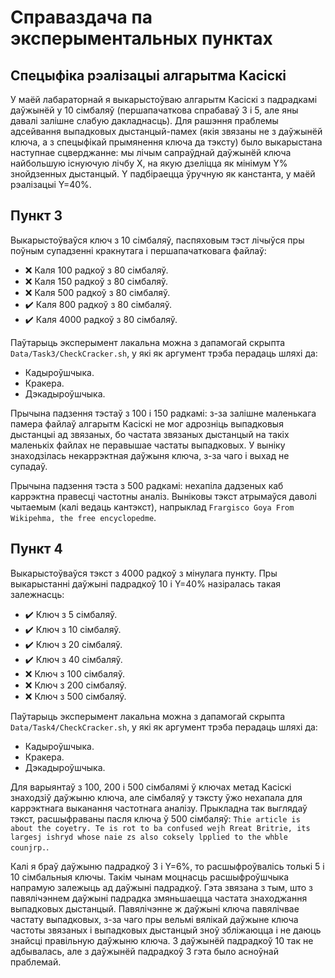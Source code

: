 # Справаздача па эксперыментальных пунктах

## Спецыфіка рэалізацыі алгарытма Касіскі

У маёй лабараторнай я выкарыстоўваю алгарытм Касіскі з падрадкамі даўжынёй у
10 сімбаляў (першапачаткова спрабаваў 3 і 5, але яны давалі залішне слабую
дакладнасць). Для рашэння праблемы адсейвання выпадковых дыстанцый-памех
(якія звязаны не з даўжынёй ключа, а з спецыфікай прымянення ключа да тэксту)
было выкарыстана наступнае сцверджанне: мы лічым сапраўднай даўжынёй ключа
найбольшую існуючую лічбу X, на якую дзеліцца як мінімум Y% знойдзенных
дыстанцый. Y падбіраецца ўручную як канстанта, у маёй рэалізацыі Y=40%.

## Пункт 3

Выкарыстоўваўся ключ з 10 сімбаляў, паспяховым тэст лічыўся пры
поўным супадзенні кракнутага і першапачатковага файлаў:

- :x: Каля 100 радкоў з 80 сімбаляў.
- :x: Каля 150 радкоў з 80 сімбаляў.
- :x: Каля 500 радкоў з 80 сімбаляў.
- :heavy_check_mark: Каля 800 радкоў з 80 сімбаляў.
- :heavy_check_mark: Каля 4000 радкоў з 80 сімбаляў.

Паўтарыць эксперымент лакальна можна з дапамогай скрыпта
`Data/Task3/CheckCracker.sh`, у які як аргумент трэба перадаць шляхі да:

- Кадыроўшчыка.
- Кракера.
- Дэкадыроўшчыка.

Прычына падзення тэстаў з 100 і 150 радкамі: з-за залішне маленькага памера
файлаў алгарытм Касіскі не мог адрозніць выпадковыя дыстанцыі ад звязаных,
бо частата звязаных дыстанцый на такіх маленькіх файлах не перавышае
частаты выпадковых. У выніку знаходзілась некаррэктная даўжыня ключа,
з-за чаго і выхад не супадаў.

Прычына падзення тэста з 500 радкамі: нехапіла дадзеных каб каррэктна правесці
частотны аналіз. Выніковы тэкст атрымаўся даволі чытаемым (калі ведаць
 кантэкст), напрыклад `Frargisco Goya From Wikipehma, the free encyclopedme`.

## Пункт 4

Выкарыстоўваўся тэкст з 4000 радкоў з мінулага пункту. Пры выкарыстанні даўжыні
 падрадкоў 10 і Y=40% назіралась такая залежнасць:

- :heavy_check_mark: Ключ з 5 сімбаляў.
- :heavy_check_mark: Ключ з 10 сімбаляў.
- :heavy_check_mark: Ключ з 20 сімбаляў.
- :heavy_check_mark: Ключ з 40 сімбаляў.
- :x: Ключ з 100 сімбаляў.
- :x: Ключ з 200 сімбаляў.
- :x: Ключ з 500 сімбаляў.

Паўтарыць эксперымент лакальна можна з дапамогай скрыпта
`Data/Task4/CheckCracker.sh`, у які як аргумент трэба перадаць шляхі да:

- Кадыроўшчыка.
- Кракера.
- Дэкадыроўшчыка.

Для варыянтаў з 100, 200 і 500 сімбалямі ў ключах метад Касіскі знаходзіў
даўжыню ключа, але сімбаляў у тэксту ўжо нехапала для каррэктнага выканання
частотнага аналізу. Прыкладна так выглядаў тэкст, расшыфраваны пасля ключа ў
500 сімбаляў: `Thie article is about the coyetry. Te is rot to ba confused
wejh Rreat Britrie, its largesj ishryd whose naie zs also coksely lpplied
to the whble counjrp.`.

Калі я браў даўжыню падрадкоў 3 і Y=6%, то расшыфроўвалісь толькі 5 і 10
сімбальныя ключы. Такім чынам моцнасць расшыфроўшчыка напрамую залежыць
ад даўжыні падрадкоў. Гэта звязана з тым, што з павялічэннем даўжыні падрадка
змяньшаецца частата знаходжання выпадковых дыстанцый. Павялічэнне ж даўжыні
ключа павялічвае частату выпадковых, з-за чаго пры вельмі вялікай даўжыне ключа
частоты звязаных і выпадковых дыстанцый зноў збліжаюцца і не даюць знайсці
правільную даўжыню ключа. З даўжынёй падрадкоў 10 так не адбывалась, але з
даўжынёй падрадкоў 3 гэта было асноўнай праблемай.
